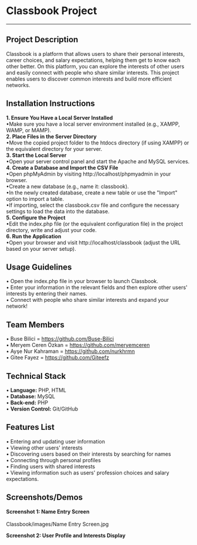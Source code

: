 # **Classbook Project**
---
Project Description
---
Classbook is a platform that allows users to share their personal interests, career choices, and salary expectations, helping them get to know each other better. On this platform, you can explore the interests of other users and easily connect with people who share similar interests. This project enables users to discover common interests and build more efficient networks.

Installation Instructions
---
**1. Ensure You Have a Local Server Installed** <br> 
     •Make sure you have a local server environment installed (e.g., XAMPP, WAMP, or MAMP). <br> 
**2. Place Files in the Server Directory**  <br>
     •Move the copied project folder to the htdocs directory (if using XAMPP) or the equivalent directory for your server.  <br>
**3. Start the Local Server**  
     •Open your server control panel and start the Apache and MySQL services.  <br>
**4. Create a Database and Import the CSV File**  <br>
     •Open phpMyAdmin by visiting http://localhost/phpmyadmin in your browser.  <br>
     •Create a new database (e.g., name it: classbook).  <br>
     •In the newly created database, create a new table or use the "Import" option to import a table. <br>
     •If importing, select the classbook.csv file and configure the necessary settings to load the data into the database.  <br>
**5. Configure the Project**  <br>
     •Edit the index.php file (or the equivalent configuration file) in the project directory, write and adjust your code.  <br>
**6. Run the Application**  <br>
     •Open your browser and visit http://localhost/classbook (adjust the URL based on your server setup).



Usage Guidelines
---
•	Open the index.php file in your browser to launch Classbook. <br>
•	Enter your information in the relevant fields and then explore other users' interests by entering their names. <br>
•	Connect with people who share similar interests and expand your network! <br>

Team Members
---
•	Buse Bilici = https://github.com/Buse-Bilici <br>
•	Meryem Ceren Özkan = https://github.com/meryemceren <br>
•	Ayşe Nur Kahraman = https://github.com/nurkhrmn <br>
•	Gitee Fayez = https://github.com/Giteefz


Technical Stack
---
• **Language:** PHP, HTML <br>
• **Database:** MySQL <br>
• **Back-end:** PHP <br>
• **Version Control:** Git/GitHub

Features List
---
•	Entering and updating user information <br>
•	Viewing other users' interests <br>
•	Discovering users based on their interests by searching for names <br>
•	Connecting through personal profiles <br>
•	Finding users with shared interests <br>
•	Viewing information such as users' profession choices and salary expectations.

Screenshots/Demos
---
**Screenshot 1: Name Entry Screen** <br> <br>
Classbook/images/Name Entry Screen.jpg

**Screenshot 2: User Profile and Interests Display**



